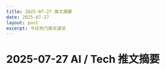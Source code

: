 ```yaml
---
title: 2025-07-27 推文摘要
date: 2025-07-27
layout: post
excerpt: 今日热门推文速览
---
```


# 2025-07-27 AI / Tech 推文摘要

